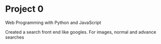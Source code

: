 # Project 0

Web Programming with Python and JavaScript


Created a search front end like googles. For images, normal and advance searches
